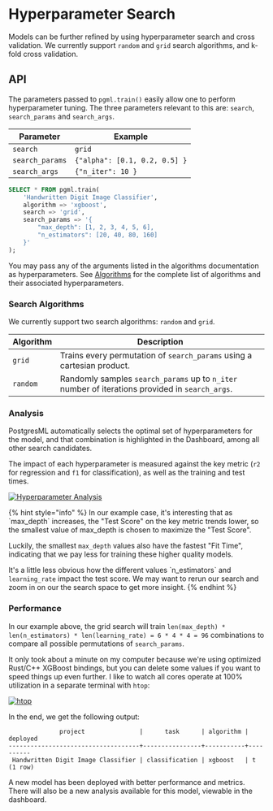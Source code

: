# Hyperparameter Search

Models can be further refined by using hyperparameter search and cross validation. We currently support `random` and `grid` search algorithms, and k-fold cross validation.

## API

The parameters passed to `pgml.train()` easily allow one to perform hyperparameter tuning. The three parameters relevant to this are: `search`, `search_params` and `search_args`.

| **Parameter**   | **Example**                   |
| --------------- | ----------------------------- |
| `search`        | `grid`                        |
| `search_params` | `{"alpha": [0.1, 0.2, 0.5] }` |
| `search_args`   | `{"n_iter": 10 }`             |



```sql
SELECT * FROM pgml.train(
    'Handwritten Digit Image Classifier', 
    algorithm => 'xgboost', 
    search => 'grid', 
    search_params => '{
        "max_depth": [1, 2, 3, 4, 5, 6], 
        "n_estimators": [20, 40, 80, 160]
    }'
);
```



You may pass any of the arguments listed in the algorithms documentation as hyperparameters. See [Algorithms](../../../../../docs/training/algorithm\_selection) for the complete list of algorithms and their associated hyperparameters.

### Search Algorithms

We currently support two search algorithms: `random` and `grid`.

| Algorithm | Description                                                                                     |
| --------- | ----------------------------------------------------------------------------------------------- |
| `grid`    | Trains every permutation of `search_params` using a cartesian product.                          |
| `random`  | Randomly samples `search_params` up to `n_iter` number of iterations provided in `search_args`. |

### Analysis

PostgresML automatically selects the optimal set of hyperparameters for the model, and that combination is highlighted in the Dashboard, among all other search candidates.

The impact of each hyperparameter is measured against the key metric (`r2` for regression and `f1` for classification), as well as the training and test times.

[![Hyperparameter Analysis](https://github.com/postgresml/postgresml/raw/master/dashboard/static/images/dashboard/hyperparams.png)](../../../../../dashboard/static/images/dashboard/hyperparams.png)

{% hint style="info" %}
In our example case, it's interesting that as \`max\_depth\` increases, the "Test Score" on the key metric trends lower, so the smallest value of max\_depth is chosen to maximize the "Test Score".

Luckily, the smallest `max_depth` values also have the fastest "Fit Time", indicating that we pay less for training these higher quality models.

It's a little less obvious how the different values \`n\_estimators\` and `learning_rate` impact the test score. We may want to rerun our search and zoom in on our the search space to get more insight.
{% endhint %}

### Performance

In our example above, the grid search will train `len(max_depth) * len(n_estimators) * len(learning_rate) = 6 * 4 * 4 = 96` combinations to compare all possible permutations of `search_params`.

It only took about a minute on my computer because we're using optimized Rust/C++ XGBoost bindings, but you can delete some values if you want to speed things up even further. I like to watch all cores operate at 100% utilization in a separate terminal with `htop`:

[![htop](https://github.com/postgresml/postgresml/raw/master/dashboard/static/images/demos/htop.png)](../../../../../dashboard/static/images/demos/htop.png)

In the end, we get the following output:

```plsql
              project               |      task      | algorithm | deployed
------------------------------------+----------------+-----------+----------
 Handwritten Digit Image Classifier | classification | xgboost   | t
(1 row)
```

A new model has been deployed with better performance and metrics. There will also be a new analysis available for this model, viewable in the dashboard.
